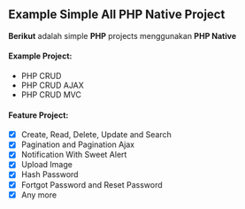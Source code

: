 ## Example Simple All PHP Native Project

**Berikut** adalah simple **PHP** projects menggunakan  **PHP Native**

#### Example Project:
- PHP CRUD
- PHP CRUD AJAX
- PHP CRUD MVC

#### Feature Project:
- [x] Create, Read, Delete, Update and Search
- [x] Pagination and Pagination Ajax
- [x] Notification With Sweet Alert
- [x] Upload Image
- [x] Hash Password
- [x] Fortgot Password and Reset Password
- [x] Any more